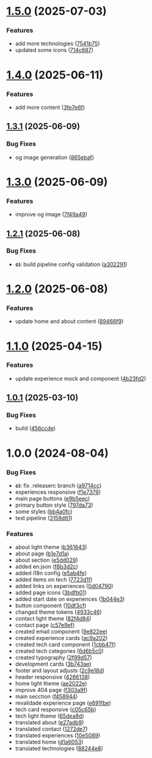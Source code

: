 # [1.5.0](https://github.com/LeonardoWlopes/leonardolopes.tech/compare/v1.4.0...v1.5.0) (2025-07-03)


### Features

* add more technologies ([7541b75](https://github.com/LeonardoWlopes/leonardolopes.tech/commit/7541b75bab3012378f01dd71147a0d3f1edf4651))
* updated some icons ([714c687](https://github.com/LeonardoWlopes/leonardolopes.tech/commit/714c687c3fca1701442a2bb4ad2c748885dc24d4))

# [1.4.0](https://github.com/LeonardoWlopes/leonardolopes.tech/compare/v1.3.1...v1.4.0) (2025-06-11)


### Features

* add more content ([3fe7e6f](https://github.com/LeonardoWlopes/leonardolopes.tech/commit/3fe7e6f9255b017ab29e2b9cb3df7ddeaf9992ba))

## [1.3.1](https://github.com/LeonardoWlopes/leonardolopes.tech/compare/v1.3.0...v1.3.1) (2025-06-09)


### Bug Fixes

* og image generation ([865ebaf](https://github.com/LeonardoWlopes/leonardolopes.tech/commit/865ebaf82b8db49335417a6453bc86ccc74b8184))

# [1.3.0](https://github.com/LeonardoWlopes/leonardolopes.tech/compare/v1.2.1...v1.3.0) (2025-06-09)


### Features

* improve og image ([7f49a49](https://github.com/LeonardoWlopes/leonardolopes.tech/commit/7f49a49454c82b5b2f14b0994abf1719ad1199af))

## [1.2.1](https://github.com/LeonardoWlopes/leonardolopes.tech/compare/v1.2.0...v1.2.1) (2025-06-08)


### Bug Fixes

* **ci:** build pipeline config validation ([a302291](https://github.com/LeonardoWlopes/leonardolopes.tech/commit/a302291c261b23fe92c7e3c40d994dee806f2340))

# [1.2.0](https://github.com/LeonardoWlopes/leonardolopes.tech/compare/v1.1.0...v1.2.0) (2025-06-08)


### Features

* update home and about content ([89466f9](https://github.com/LeonardoWlopes/leonardolopes.tech/commit/89466f98fafef89f9f82c52b25baaf7f1d71495a))

# [1.1.0](https://github.com/LeonardoWlopes/leonardolopes.tech/compare/v1.0.1...v1.1.0) (2025-04-15)


### Features

* update experience mock and component ([4b23fd2](https://github.com/LeonardoWlopes/leonardolopes.tech/commit/4b23fd2b310e0421fb9c6d87be3378c14695bd9a))

## [1.0.1](https://github.com/LeonardoWlopes/leonardolopes.tech/compare/v1.0.0...v1.0.1) (2025-03-10)


### Bug Fixes

* build ([456ccde](https://github.com/LeonardoWlopes/leonardolopes.tech/commit/456ccdecb62a7e9c4b49d3eb75f9bbf298050d79))

# 1.0.0 (2024-08-04)


### Bug Fixes

* **ci:** fix .releaserc branch ([a9714cc](https://github.com/LeonardoWlopes/leonardolopes.tech/commit/a9714ccc88d4a082d38fe4c35affd6e7e2f43774))
* experiences responsive ([f1e7379](https://github.com/LeonardoWlopes/leonardolopes.tech/commit/f1e73793dd6635c7792fc825924bfa7834aa0686))
* main page buttons ([e9b5eec](https://github.com/LeonardoWlopes/leonardolopes.tech/commit/e9b5eecba8afd515f076b4ec90eec86c99e07f52))
* primary button style ([797da73](https://github.com/LeonardoWlopes/leonardolopes.tech/commit/797da73e8a17d48180f6a512f6d24a7211d474bf))
* some styles ([bb4a0fc](https://github.com/LeonardoWlopes/leonardolopes.tech/commit/bb4a0fc293dbea72f8ff0b15dc8298c37ed0850c))
* test pipeline ([3158d61](https://github.com/LeonardoWlopes/leonardolopes.tech/commit/3158d6116b11a2845f0d550ee7f2983a7e252e6e))


### Features

* about light theme ([b361643](https://github.com/LeonardoWlopes/leonardolopes.tech/commit/b3616434d8f3760d07cc8567c00d61bdd7d93926))
* about page ([b1e7d1a](https://github.com/LeonardoWlopes/leonardolopes.tech/commit/b1e7d1a040179462ae6c706c33719d2eb33ff8e4))
* about section ([e5dd029](https://github.com/LeonardoWlopes/leonardolopes.tech/commit/e5dd02983f4bc3e6e8a4f160a400624cc7cadbcc))
* added en.json ([f8b3d2c](https://github.com/LeonardoWlopes/leonardolopes.tech/commit/f8b3d2ca2db025d02b58df4d6e612183f1eeaabd))
* added i18n config ([e5ab4fe](https://github.com/LeonardoWlopes/leonardolopes.tech/commit/e5ab4fecfad459a495e622dd4a900c99976ec2bf))
* added items on tech ([7723d1f](https://github.com/LeonardoWlopes/leonardolopes.tech/commit/7723d1f6bafee12cab07ebc8d97dfcd3c944e44f))
* added links on experiences ([0d04790](https://github.com/LeonardoWlopes/leonardolopes.tech/commit/0d047909cf408c2002b9f25f7ff1a0f0e6e084fe))
* added page icons ([3bdfb01](https://github.com/LeonardoWlopes/leonardolopes.tech/commit/3bdfb019998c266f217401cf7e41abf32498390e))
* added start date on experiences ([1b044e3](https://github.com/LeonardoWlopes/leonardolopes.tech/commit/1b044e33d5fc01e7a3590ee2c72fe81560f2907e))
* button component ([10df3cf](https://github.com/LeonardoWlopes/leonardolopes.tech/commit/10df3cf054964723000e2802fb47fc2e4d91797c))
* changed theme tokens ([4933c46](https://github.com/LeonardoWlopes/leonardolopes.tech/commit/4933c4666b52adff0c36bb7a43b5c7025e4b039c))
* contact light theme ([82f4d84](https://github.com/LeonardoWlopes/leonardolopes.tech/commit/82f4d849deabe19e4280de95af512ee3d596e39d))
* contact page ([c57e9ef](https://github.com/LeonardoWlopes/leonardolopes.tech/commit/c57e9ef709d7fb8a7d50c8d094e9b9b3fa451f9f))
* created email component ([9e822ee](https://github.com/LeonardoWlopes/leonardolopes.tech/commit/9e822ee3f439d83a6bf72b638cff331a0c903563))
* created experience cards ([ac9a202](https://github.com/LeonardoWlopes/leonardolopes.tech/commit/ac9a2026f53b4cc9cbe63f293993c87aaf063290))
* created tech card component ([1cbb47f](https://github.com/LeonardoWlopes/leonardolopes.tech/commit/1cbb47fc941b671aaf9e724fc31ca1cda1ba0ee9))
* created tech categories ([6d6b5c0](https://github.com/LeonardoWlopes/leonardolopes.tech/commit/6d6b5c02f9ee139ef5ab320ca8c7683d090af9cb))
* created typography ([2f99d57](https://github.com/LeonardoWlopes/leonardolopes.tech/commit/2f99d5749d35433d28a1c9d95dea37e20f026a96))
* development cards ([3b743ae](https://github.com/LeonardoWlopes/leonardolopes.tech/commit/3b743aef91d03f179ad09b9318f07c21f255d6e6))
* footer and layout adjusts ([2c9e18d](https://github.com/LeonardoWlopes/leonardolopes.tech/commit/2c9e18d3bc8c8d8bc71e55d2c1b750be8950edcb))
* header responsive ([4266138](https://github.com/LeonardoWlopes/leonardolopes.tech/commit/4266138f334ce6034df7d12efc1201049f7e3323))
* home light theme ([ae2022e](https://github.com/LeonardoWlopes/leonardolopes.tech/commit/ae2022ea6903e61e0121fd9d8d1ecf27b828e4a1))
* improve 404 page ([f303a9f](https://github.com/LeonardoWlopes/leonardolopes.tech/commit/f303a9f6bd0f6ec18c28586305dc39801a98d59a))
* main secction ([f458944](https://github.com/LeonardoWlopes/leonardolopes.tech/commit/f4589440a0e381c747d73ff785badfbf695566f9))
* revalidade experience page ([e691fbe](https://github.com/LeonardoWlopes/leonardolopes.tech/commit/e691fbe01b1eb2cac4a51ffd94d0f4688cbefc23))
* tech card responsive ([c05c65b](https://github.com/LeonardoWlopes/leonardolopes.tech/commit/c05c65b74566c7baf7e0f2e8bb7afed152a09dd4))
* tech light theme ([65dea8d](https://github.com/LeonardoWlopes/leonardolopes.tech/commit/65dea8d8fd796bf95b387f20a289e0a47a267716))
* translated about ([e27adb9](https://github.com/LeonardoWlopes/leonardolopes.tech/commit/e27adb9a561ac8a027ccb682a5adfd430cfb87b4))
* translated contact ([1272de7](https://github.com/LeonardoWlopes/leonardolopes.tech/commit/1272de746e6db4fb0ffcef49987192f6e6defd7b))
* translated experiences ([10e5089](https://github.com/LeonardoWlopes/leonardolopes.tech/commit/10e5089c38a47292a338c34a2f03ceeff9233646))
* translated home ([d1a6053](https://github.com/LeonardoWlopes/leonardolopes.tech/commit/d1a6053cc6d59f70c4b8923363529b98253d0ae9))
* translated technologies ([88244e8](https://github.com/LeonardoWlopes/leonardolopes.tech/commit/88244e8f31c85d28975b4feb46e0e6ef70cf478a))
